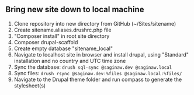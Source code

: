 ## Bring new site down to local machine

1. Clone repository into new directory from GitHub (~/Sites/sitename)
2. Create sitename.aliases.drushrc.php file
2. "Composer install" in root site directory
3. Composer drupal-scaffold
3. Create empty database "sitename_local"
4. Navigate to localhost site in browser and install drupal, using "Standard" installation and no country and UTC time zone
5. Sync the database: `drush sql-sync @saginaw.dev @saginaw.local`
6. Sync files: `drush rsync @saginaw.dev:%files @saginaw.local:%files/`
7. Navigate to the Drupal theme folder and run compass to generate the stylesheet(s)
